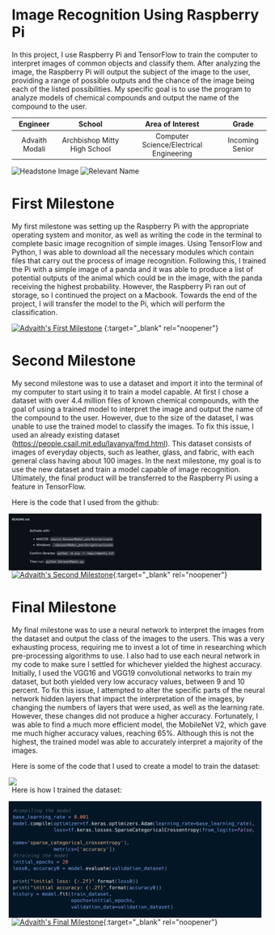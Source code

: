 ﻿# Image Recognition Using Raspberry Pi 
In this project, I use Raspberry Pi and TensorFlow to train the computer to interpret images of common objects and classify them. After analyzing the image, the Raspberry Pi will output the subject of the image to the user, providing a range of possible outputs and the chance of the image being each of the listed possibilities. My specific goal is to use the program to analyze models of chemical compounds and output the name of the compound to the user.

| **Engineer** | **School** | **Area of Interest** | **Grade** |
|:--:|:--:|:--:|:--:|
| Advaith Modali | Archbishop Mitty High School | Computer Science/Electrical Engineering | Incoming Senior

![Headstone Image](https://bluestampengineering.com/wp-content/uploads/2020/05/facial-recognition-data-points-6.jpg)
![Relevant Name](https://www.raspberrypi.org/homepage-9df4b/static/532b4c25752c4235d76cc41051baf9ab/16e7d/877fb653-7b43-4931-9cee-977a22571f65_3b%2BAngle%2B2%2Brefresh.jpg)
  
# First Milestone
My first milestone was setting up the Raspberry Pi with the appropriate operating system and monitor, as well as writing the code in the terminal to complete basic image recognition of simple images. Using TensorFlow and Python, I was able to download all the necessary modules which contain files that carry out the process of image recognition. Following this, I trained the Pi with a simple image of a panda and it was able to produce a list of potential outputs of the animal which could be in the image, with the panda receiving the highest probability. However, the Raspberry Pi ran out of storage, so I continued the project on a Macbook. Towards the end of the project, I will transfer the model to the Pi, which will perform the classification. 

[![Advaith's First Milestone](https://res.cloudinary.com/marcomontalbano/image/upload/v1626108347/video_to_markdown/images/youtube--DQkVnk6YrMI-c05b58ac6eb4c4700831b2b3070cd403.jpg)](https://www.youtube.com/watch?v=DQkVnk6YrMI "Advaith's First Milestone") {:target="_blank" rel="noopener"}

# Second Milestone
My second milestone was to use a dataset and import it into the terminal of my computer to start using it to train a model capable. At first I chose a dataset with over 4.4 million files of known chemical compounds, with the goal of using a trained model to interpret the image and output the name of the compound to the user. However, due to the size of the dataset, I was unable to use the trained model to classify the images. To fix this issue, I used an already existing dataset (https://people.csail.mit.edu/lavanya/fmd.html). This dataset consists of images of everyday objects, such as leather, glass, and fabric, with each general class having about 100 images. In the next milestone, my goal is to use the new dataset and train a model capable of image recognition. Ultimately, the final product will be transferred to the Raspberry Pi using a feature in TensorFlow.

Here is the code that I used from the github:

<img src="images/Screen Shot 2021-07-16 at 9.52.34 AM.png" width=500 align=center style="float:right; padding-right:10px">

[![Advaith's Second Milestone](https://res.cloudinary.com/marcomontalbano/image/upload/v1626710909/video_to_markdown/images/youtube--ybwLgJEi8nY-c05b58ac6eb4c4700831b2b3070cd403.jpg)](https://youtu.be/ybwLgJEi8nY "Advaith's Second Milestone"){:target="_blank" rel="noopener"}
# Final Milestone
  

My final milestone was to use a neural network to interpret the images from the dataset and output the class of the images to the users. This was a very exhausting process, requiring me to invest a lot of time in researching which pre-processing algorithms to use. I also had to use each neural network in my code to make sure I settled for whichever yielded the highest accuracy. Initially, I used the VGG16 and VGG19 convolutional networks to train my dataset, but both yielded very low accuracy values, between 9 and 10 percent. To fix this issue, I attempted to alter the specific parts of the neural network hidden layers that impact the interpretation of the images, by changing the numbers of layers that were used, as well as the learning rate. However, these changes did not produce a higher accuracy. Fortunately, I was able to find a much more efficient model, the MobileNet V2, which gave me much higher accuracy values, reaching 65%. Although this is not the highest, the trained model was able to accurately interpret a majority of the images.

Here is some of the code that I used to create a model to train the dataset:

<img src="images/carbon.png" width=500 align=left style="float:right; padding-right:10px">

Here is how I trained the dataset:

<img src="images/Screen Shot 2021-07-23 at 10.04.27 AM.png" width=500 align=left style="float:right; padding-right:10px">

[![Advaith's Final Milestone](https://res.cloudinary.com/marcomontalbano/image/upload/v1612574117/video_to_markdown/images/youtube--CaCazFBhYKs-c05b58ac6eb4c4700831b2b3070cd403.jpg)](https://www.youtube.com/watch?v=CaCazFBhYKs "First Milestone"){:target="_blank" rel="noopener"}
